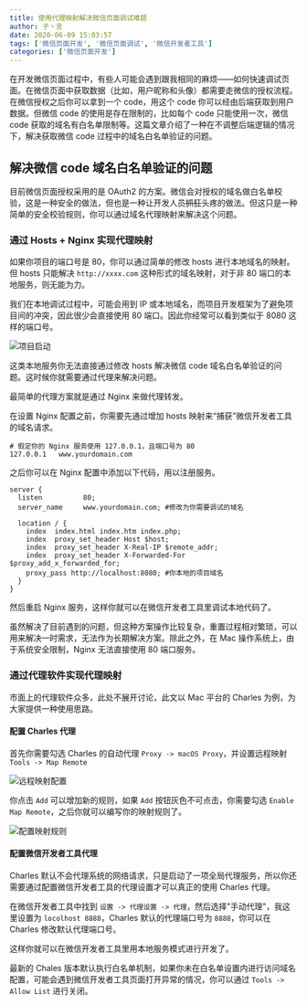 ```yaml
---
title: 使用代理映射解决微信页面调试难题
author: 子丶言
date: 2020-06-09 15:03:57
tags: ['微信页面开发', '微信页面调试', '微信开发者工具']
categories: ['微信页面开发']
---
```


在开发微信页面过程中，有些人可能会遇到跟我相同的麻烦——如何快速调试页面。在微信页面中获取数据（比如，用户昵称和头像）都需要走微信的授权流程。在微信授权之后你可以拿到一个 code，用这个 code 你可以经由后端获取到用户数据。但微信 code 的使用是存在限制的，比如每个 code 只能使用一次，微信 code 获取的域名有白名单限制等。这篇文章介绍了一种在不调整后端逻辑的情况下，解决获取微信 code 过程中的域名白名单验证的问题。
<!-- more -->

## 解决微信 code 域名白名单验证的问题

目前微信页面授权采用的是 OAuth2 的方案。微信会对授权的域名做白名单校验，这是一种安全的做法，但也是一种让开发人员~~抓狂~~头疼的做法。但这只是一种简单的安全校验规则，你可以通过域名代理映射来解决这个问题。

### 通过 Hosts + Nginx 实现代理映射

如果你项目的端口号是 80，你可以通过简单的修改 hosts 进行本地域名的映射。但 hosts 只能解决 `http://xxxx.com` 这种形式的域名映射，对于非 80 端口的本地服务，则无能为力。

我们在本地调试过程中，可能会用到 IP 或本地域名，而项目开发框架为了避免项目间的冲突，因此很少会直接使用 80 端口。因此你经常可以看到类似于 8080 这样的端口号。

![项目启动](https://gaeacdn.jiliguala.com/devjlgl/tmp/7640f6dd39389c0e500248fe1aaf4220.png)

这类本地服务你无法直接通过修改 hosts 解决微信 code 域名白名单验证的问题。这时候你就需要通过代理来解决问题。

最简单的代理方案就是通过 Nginx 来做代理转发。

在设置 Nginx 配置之前，你需要先通过增加 hosts 映射来“捕获”微信开发者工具的域名请求。

```
# 假定你的 Nginx 服务使用 127.0.0.1，且端口号为 80
127.0.0.1 	www.yourdomain.com
```

之后你可以在 Nginx 配置中添加以下代码，用以注册服务。

```nginx
server {
  listen          80;
  server_name     www.yourdomain.com; #修改为你需要调试的域名

  location / {
    index  index.html index.htm index.php;
    index  proxy_set_header Host $host;
    index  proxy_set_header X-Real-IP $remote_addr;
    index  proxy_set_header X-Forwarded-For $proxy_add_x_forwarded_for;
    proxy_pass http://localhost:8080; #你本地的项目域名
  }
}
```

然后重启 Nginx 服务，这样你就可以在微信开发者工具里调试本地代码了。

虽然解决了目前遇到的问题，但这种方案操作比较复杂，重置过程相对繁琐，可以用来解决一时需求，无法作为长期解决方案。除此之外，在 Mac 操作系统上，由于系统安全限制，Nginx 无法直接使用 80 端口服务。

### 通过代理软件实现代理映射

市面上的代理软件众多，此处不展开讨论，此文以 Mac 平台的 Charles 为例，为大家提供一种使用思路。

#### 配置 Charles 代理

首先你需要勾选 Charles 的自动代理 `Proxy -> macOS Proxy`，并设置远程映射 `Tools -> Map Remote`

![远程映射配置](https://gaeacdn.jiliguala.com/devjlgl/tmp/f285555e5e02ec872ffd4f838594340f.png)

你点击 `Add` 可以增加新的规则，如果 `Add` 按钮灰色不可点击，你需要勾选 `Enable Map Remote`，之后你就可以编写你的映射规则了。

![配置映射规则](https://gaeacdn.jiliguala.com/devjlgl/tmp/1e34f34bc6d6031d48cd6361e24a73e7.png)

#### 配置微信开发者工具代理

Charles 默认不会代理系统的网络请求，只是启动了一项全局代理服务，所以你还需要通过配置微信开发者工具的代理设置才可以真正的使用 Charles 代理。

在微信开发者工具中找到 `设置 -> 代理设置 -> 代理`，然后选择"手动代理"，我这里设置为 `locolhost 8888`，Charles 默认的代理端口号为 `8888`，你可以在 Charles 修改默认代理端口号。

这样你就可以在微信开发者工具里用本地服务模式进行开发了。

最新的 Chales 版本默认执行白名单机制，如果你未在白名单设置内进行访问域名配置，可能会遇到微信开发者工具页面打开异常的情况，你可以通过 `Tools -> Allow List` 进行关闭。
